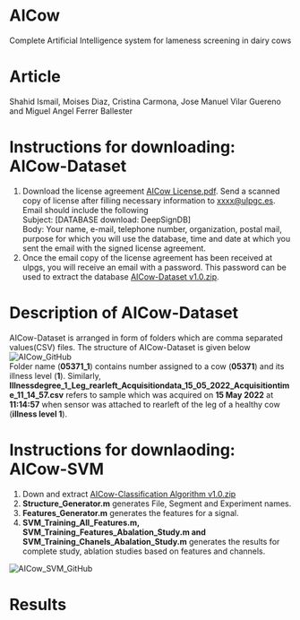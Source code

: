 # AICow
Complete Artificial Intelligence system for lameness screening in dairy cows
# Article
Shahid Ismail, Moises Diaz, Cristina Carmona, Jose Manuel Vilar Guereno and Miguel Angel Ferrer Ballester
# Instructions for downloading: AICow-Dataset
1. Download the license agreement [AICow License.pdf](https://github.com/Shahid-Ismail/Test/files/10341673/AICow_License.pdf). Send a scanned copy of license after filling necessary information to xxxx@ulpgc.es. Email should include the following\
Subject: [DATABASE download: DeepSignDB]\
Body: Your name, e-mail, telephone number, organization, postal mail, purpose for which you will use the database, time and date at which you sent the email with the signed license agreement.
2. Once the email copy of the license agreement has been received at ulpgs, you will receive an email with a password. This password can be used to extract the database [AICow-Dataset v1.0.zip](https://github.com/Shahid-Ismail/Test/files/10341674/AICow-Dataset.v1.0.zip).

# Description of AICow-Dataset
AICow-Dataset is arranged in form of folders which are comma separated values(CSV) files. The structure of AICow-Dataset is given below<br>
![AICow_GitHub](https://user-images.githubusercontent.com/121656894/210198942-e8583512-b5b4-48a0-bb7e-b2dd68beb7a6.svg)\
Folder name (**05371_1**) contains number assigned to a cow (**05371**) and its illness level (**1**). Similarly, **Illnessdegree_1_Leg_rearleft_Acquisitiondata_15_05_2022_Acquisitiontime_11_14_57.csv** refers to sample which was acquired on **15 May 2022** at **11:14:57** when sensor was attached to rearleft of the leg of a healthy cow (**illness level 1**). 

# Instructions for downlaoding: AICow-SVM
1. Down and extract [AICow-Classification Algorithm v1.0.zip](https://github.com/Shahid-Ismail/Test/files/10330214/AICow-Classification.Algorithm.v1.0.zip)
2. **Structure_Generator.m** generates File, Segment and Experiment names.
3. **Features_Generator.m** generates the features for a signal.
4. **SVM_Training_All_Features.m, SVM_Training_Features_Abalation_Study.m and SVM_Training_Chanels_Abalation_Study.m** generates the results for complete study, ablation studies based on features and channels.

![AICow_SVM_GitHub](https://user-images.githubusercontent.com/121656894/210477181-e6d67c51-3015-4e25-a0b6-03e4eb7c328d.svg)

# Results
